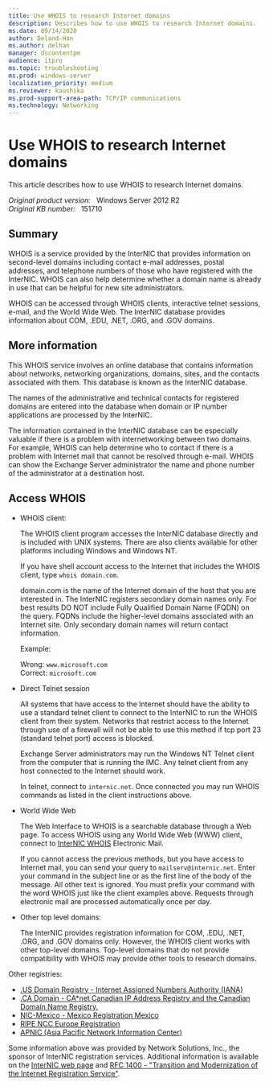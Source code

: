```yaml
---
title: Use WHOIS to research Internet domains
description: Describes how to use WHOIS to research Internet domains.
ms.date: 09/14/2020
author: Deland-Han
ms.author: delhan
manager: dscontentpm
audience: itpro
ms.topic: troubleshooting
ms.prod: windows-server
localization_priority: medium
ms.reviewer: kaushika
ms.prod-support-area-path: TCP/IP communications
ms.technology: Networking
---
```

# Use WHOIS to research Internet domains

This article describes how to use WHOIS to research Internet domains.

_Original product version:_ &nbsp; Windows Server 2012 R2  
_Original KB number:_ &nbsp; 151710

## Summary

WHOIS is a service provided by the InterNIC that provides information on second-level domains including contact e-mail addresses, postal addresses, and telephone numbers of those who have registered with the InterNIC. WHOIS can also help determine whether a domain name is already in use that can be helpful for new site administrators.

WHOIS can be accessed through WHOIS clients, interactive telnet sessions, e-mail, and the World Wide Web. The InterNIC database provides information about COM, .EDU, .NET, .ORG, and .GOV domains.

## More information

This WHOIS service involves an online database that contains information about networks, networking organizations, domains, sites, and the contacts associated with them. This database is known as the InterNIC database.

The names of the administrative and technical contacts for registered domains are entered into the database when domain or IP number applications are processed by the InterNIC.

The information contained in the InterNIC database can be especially valuable if there is a problem with internetworking between two domains. For example, WHOIS can help determine who to contact if there is a problem with Internet mail that cannot be resolved through e-mail. WHOIS can show the Exchange Server administrator the name and phone number of the administrator at a destination host.

## Access WHOIS

- WHOIS client:

    The WHOIS client program accesses the InterNIC database directly and is included with UNIX systems. There are also clients available for other platforms including Windows and Windows NT.

    If you have shell account access to the Internet that includes the WHOIS client, type `whois domain.com`.

    domain.com is the name of the Internet domain of the host that you are interested in. The InterNIC registers secondary domain names only. For best results DO NOT include Fully Qualified Domain Name (FQDN) on the query. FQDNs include the higher-level domains associated with an Internet site. Only secondary domain names will return contact information.

    Example:

    Wrong: `www.microsoft.com`  
    Correct: `microsoft.com`

- Direct Telnet session

    All systems that have access to the Internet should have the ability to use a standard telnet client to connect to the InterNIC to run the WHOIS client from their system. Networks that restrict access to the Internet through use of a firewall will not be able to use this method if tcp port 23 (standard telnet port) access is blocked.

    Exchange Server administrators may run the Windows NT Telnet client from the computer that is running the IMC. Any telnet client from any host connected to the Internet should work.

    In telnet, connect to `internic.net`. Once connected you may run WHOIS commands as listed in the client instructions above.

- World Wide Web

    The Web Interface to WHOIS is a searchable database through a Web page. To access WHOIS using any World Wide Web (WWW) client, connect to [InterNIC WHOIS](https://www.internic.net/whois.html) Electronic Mail.

    If you cannot access the previous methods, but you have access to Internet mail, you can send your query to `mailserv@internic.net`. Enter your command in the subject line or as the first line of the body of the message. All other text is ignored. You must prefix your command with the word WHOIS just like the client examples above. Requests through electronic mail are processed automatically once per day.

- Other top level domains:

    The InterNIC provides registration information for COM, .EDU, .NET, .ORG, and .GOV domains only. However, the WHOIS client works with other top-level domains. Top-level domains that do not provide compatibility with WHOIS may provide other tools to research domains.

Other registries:

- [.US Domain Registry - Internet Assigned Numbers Authority (IANA)](https://www.iana.org/numbers.htm)
- [.CA Domain - CA*net Canadian IP Address Registry and the Canadian Domain Name Registry.](https://www.cadns.ca/)
- [NIC-Mexico - Mexico Registration Mexico](https://www.nicmexico.mx/)
- [RIPE NCC Europe Registration](https://www.ripe.net/)
- [APNIC (Asia Pacific Network Information Center)](https://www.apnic.net/)

Some information above was provided by Network Solutions, Inc., the sponsor of InterNIC registration services. Additional information is available on the [InterNIC web page](https://www.internic.net) and [RFC 1400 - "Transition and Modernization of the Internet Registration Service"](https://tools.ietf.org/html/rfc1400).
